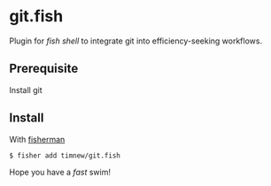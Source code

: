 # git.fish

Plugin for *fish shell* to integrate git into efficiency-seeking workflows.

## Prerequisite

Install git

## Install

With [fisherman]

```fish
$ fisher add timnew/git.fish
```


Hope you have a _fast_ swim!

[fisherman]: https://github.com/fisherman/fisherman
